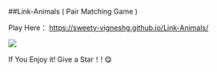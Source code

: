 ##Link-Animals ( Pair Matching Game )

Play Here：
https://sweety-vigneshg.github.io/Link-Animals/

![](https://ws1.sinaimg.cn/large/006mS5wEgy1g0hquh67twj31jk0uadu5.jpg)

If You Enjoy it! Give a Star！! 😋
